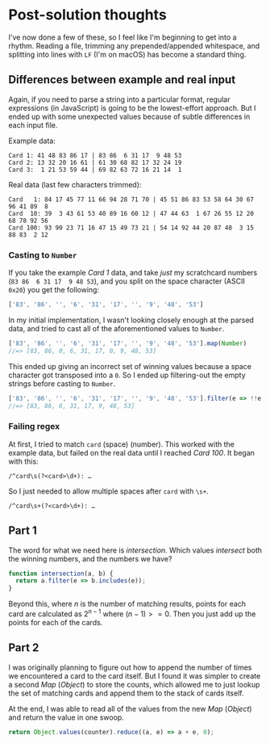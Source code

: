 # Post-solution thoughts

I've now done a few of these, so I feel like I'm beginning to get into a rhythm. Reading a file, trimming any prepended/appended whitespace, and splitting into lines with `LF` (I'm on macOS) has become a standard thing.

## Differences between example and real input

Again, if you need to parse a string into a particular format, regular expressions (in JavaScript) is going to be the lowest-effort approach. But I ended up with some unexpected values because of subtle differences in each input file.

Example data:

```plain
Card 1: 41 48 83 86 17 | 83 86  6 31 17  9 48 53
Card 2: 13 32 20 16 61 | 61 30 68 82 17 32 24 19
Card 3:  1 21 53 59 44 | 69 82 63 72 16 21 14  1
```

Real data (last few characters trimmed):

```plain
Card   1: 84 17 45 77 11 66 94 28 71 70 | 45 51 86 83 53 58 64 30 67 96 41 89  8
Card  10: 39  3 43 61 53 40 89 16 60 12 | 47 44 63  1 67 26 55 12 20 68 78 92 56
Card 100: 93 90 23 71 16 47 15 49 73 21 | 54 14 92 44 20 87 48  3 15 88 83  2 12
```

### Casting to `Number`

If you take the example _Card 1_ data, and take _just_ my scratchcard numbers (`83 86  6 31 17  9 48 53`), and you split on the space character (ASCII `0x20`) you get the following:

```javascript
['83', '86', '', '6', '31', '17', '', '9', '48', '53']
```

In my initial implementation, I wasn't looking closely enough at the parsed data, and tried to cast all of the aforementioned values to `Number`.

```javascript
['83', '86', '', '6', '31', '17', '', '9', '48', '53'].map(Number)
//=> [83, 86, 0, 6, 31, 17, 0, 9, 48, 53]
```

This ended up giving an incorrect set of winning values because a space character got transposed into a `0`. So I ended up filtering-out the empty strings before casting to `Number`.

```javascript
['83', '86', '', '6', '31', '17', '', '9', '48', '53'].filter(e => !!e.length).map(Number)
//=> [83, 86, 6, 31, 17, 9, 48, 53]
```

### Failing regex

At first, I tried to match `card` (space) (number). This worked with the example data, but failed on the real data until I reached _Card 100_. It began with this:

```regex
/^card\s(?<card>\d+): …
```

So I just needed to allow multiple spaces after `card` with `\s+`.

```regex
/^card\s+(?<card>\d+): …
```

## Part 1

The word for what we need here is _intersection_. Which values _intersect_ both the winning numbers, and the numbers we have?

```javascript
function intersection(a, b) {
  return a.filter(e => b.includes(e));
}
```

Beyond this, where $n$ is the number of matching results, points for each card are calculated as $2^{n-1}$ where $\left(n-1\right)>=0$. Then you just add up the points for each of the cards.

## Part 2

I was originally planning to figure out how to append the number of times we encountered a card to the card itself. But I found it was simpler to create a second _Map_ (_Object_) to store the counts, which allowed me to just lookup the set of matching cards and append them to the stack of cards itself.

At the end, I was able to read all of the values from the new _Map_ (_Object_) and return the value in one swoop.


```javascript
return Object.values(counter).reduce((a, e) => a + e, 0);
```
